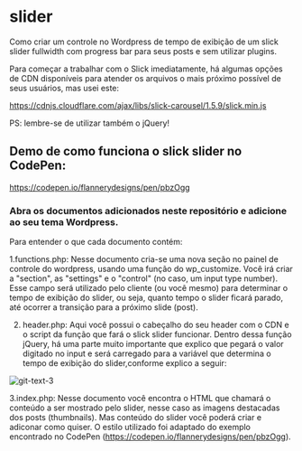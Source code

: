 # slider
Como criar um controle no Wordpress de tempo de exibição de um slick slider fullwidth com progress bar para seus posts e
sem utilizar plugins.

Para começar a trabalhar com o Slick imediatamente, há algumas opções de CDN disponíveis para atender os arquivos o mais próximo 
possível de seus usuários, mas usei este:

https://cdnjs.cloudflare.com/ajax/libs/slick-carousel/1.5.9/slick.min.js

PS: lembre-se de utilizar também o jQuery!
  <!--jQuery-->
  <script src="https://code.jquery.com/jquery-2.2.4.min.js"></script>
  <!--Slick Slider-->
  <script src="https://cdnjs.cloudflare.com/ajax/libs/slick-carousel/1.5.9/slick.min.js"></script>

## Demo de como funciona o slick slider no CodePen:
https://codepen.io/flannerydesigns/pen/pbzOgg


### Abra os documentos adicionados neste repositório e adicione ao seu tema Wordpress.
Para entender o que cada documento contém:

1.functions.php:
Nesse documento cria-se uma nova seção no painel de controle do wordpress, usando uma função do wp_customize. 
Você irá criar a "section", as "settings" e o "control" (no caso, um input type number).
Esse campo será utilizado pelo cliente (ou você mesmo) para determinar o tempo de exibição do slider, ou seja, 
quanto tempo o slider ficará parado, até ocorrer a transição para a próximo slide (post).

2. header.php: 
Aqui você possui o cabeçalho do seu header com o CDN e o script da função que fará o slick slider funcionar.
Dentro dessa função jQuery, há uma parte muito importante que explico que pegará o valor digitado no input e será carregado para a
variável que determina o tempo de exibição do slider,conforme explico a seguir:

![git-text-3](https://user-images.githubusercontent.com/45197935/52563869-b2afb400-2de9-11e9-88b6-ff91e04af0e4.png)




3.index.php:
Nesse documento você encontra o HTML que chamará o conteúdo a ser mostrado pelo slider, nesse caso as imagens destacadas dos posts (thumbnails). Mas conteúdo do slider você poderá criar e adiconar como quiser. O estilo utilizado foi adaptado do exemplo encontrado no CodePen (https://codepen.io/flannerydesigns/pen/pbzOgg).
    

 
